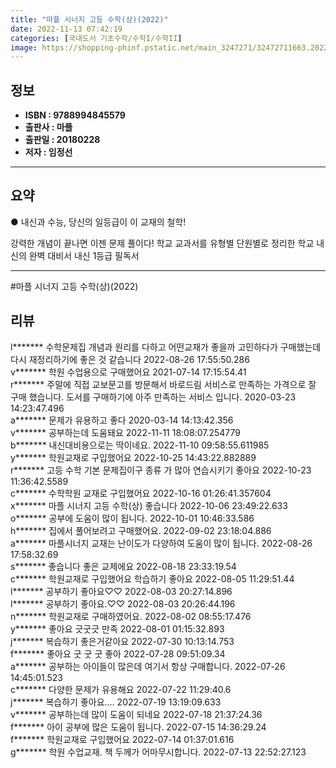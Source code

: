 ```yaml
---
title: "마플 시너지 고등 수학(상)(2022)"
date: 2022-11-13 07:42:19
categories: [국내도서 기초수학/수학I/수학II]
image: https://shopping-phinf.pstatic.net/main_3247271/32472711663.20221019140416.jpg
---
```


## **정보**

- **ISBN : 9788994845579**
- **출판사 : 마플**
- **출판일 : 20180228**
- **저자 : 임정선**

------



## **요약**



● 내신과 수능, 당신의 일등급이 이 교재의 철학!

강력한 개념이 끝나면 이젠 문제 풀이다!
학교 교과서를 유형별 단원별로 정리한 학교 내신의 완벽 대비서
내신 1등급 필독서



------

#마플 시너지 고등 수학(상)(2022)


## **리뷰** 

  l******* 수학문제집 개념과 원리를 다하고 어떤교재가 좋을까 고민하다가 구매했는데 다시 재정리하기에 좋은 것 같습니다 2022-08-26 17:55:50.286 <br/>  v******* 학원 수업용으로 구매했어요 2021-07-14 17:15:54.41 <br/>  r******* 주말에 직접 교보문고를 방문해서 바로드림 서비스로  만족하는 가격으로 잘 구매 했습니다. 도서를 구매하기에 아주 만족하는 서비스 입니다. 2020-03-23 14:23:47.496 <br/>  a******* 문제가 유용하고 좋다 2020-03-14 14:13:42.356 <br/>  v******* 공부하는데 도움돼요 2022-11-11 18:08:07.254779 <br/>  b******* 내신대비용으로는 딱이네요. 2022-11-10 09:58:55.611985 <br/>  y******* 학원교재로 구입했어요 2022-10-25 14:43:22.882889 <br/>  r******* 고등 수학 기본 문제집이구 종류 가 많아 연습시키기 좋아요 2022-10-23 11:36:42.5589 <br/>  c******* 수학학원 교재로 구입했어요 2022-10-16 01:26:41.357604 <br/>  x******* 마플 시너지 고등 수학(상) 좋습니다 2022-10-06 23:49:22.633 <br/>  o******* 공부에 도움이 많이 됩니다. 2022-10-01 10:46:33.586 <br/>  h******* 집에서  풀어보려고 구매했어요. 2022-09-02 23:18:04.886 <br/>  a******* 마플시너지 교재는 난이도가 다양하여 도움이 많이 됩니다. 2022-08-26 17:58:32.69 <br/>  s******* 좋습니다 좋은 교제에요 2022-08-18 23:33:19.54 <br/>  c******* 학원교재로 구입했어요
학습하기 좋아요 2022-08-05 11:29:51.44 <br/>  l******* 공부하기 좋아요♡♡ 2022-08-03 20:27:14.896 <br/>  l******* 공부하기 좋아요.♡♡ 2022-08-03 20:26:44.196 <br/>  n******* 학원교재로 구매하였어요. 2022-08-02 08:55:17.476 <br/>  y******* 좋아요 긋굿긋 만족 2022-08-01 01:15:32.893 <br/>  j******* 복습하기 좋은거같아요 2022-07-30 10:13:14.753 <br/>  f******* 좋아요 굿 굿 굿 좋아 2022-07-28 09:51:09.34 <br/>  a******* 공부하는 아이들이 많은데 여기서 항상 구매합니다. 2022-07-26 14:45:01.523 <br/>  c******* 다양한 문제가 유용해요 2022-07-22 11:29:40.6 <br/>  j******* 복습하기 좋아요…. 2022-07-19 13:19:09.633 <br/>  v******* 공부하는데 많이 도움이 되네요 2022-07-18 21:37:24.36 <br/>  f******* 아이 공부에 많은 도움이 됩니다. 2022-07-15 14:36:29.24 <br/>  f******* 학원교재로 구입했어요 2022-07-14 01:37:01.616 <br/>  g******* 학원 수업교재. 책 두께가 어마무시합니다. 2022-07-13 22:52:27.123 <br/>
